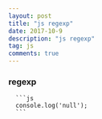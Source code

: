 ```yaml
---
layout: post
title: "js regexp"
date: 2017-10-9
description: "js regexp"
tag: js
comments: true
---
```

### regexp


      ```js
      console.log('null');
      ```

